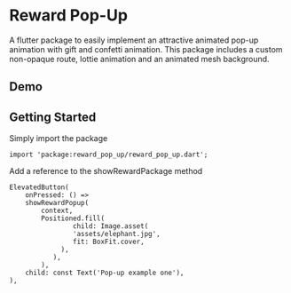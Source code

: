 # Reward Pop-Up

A flutter package to easily implement an attractive animated pop-up animation with gift and confetti animation. This package includes a custom non-opaque route, lottie animation and an animated mesh background.

## Demo

## Getting Started

Simply import the package 

```
import 'package:reward_pop_up/reward_pop_up.dart';
```

Add a reference to the showRewardPackage method

```
ElevatedButton(
    onPressed: () => 
    showRewardPopup(
        context,
        Positioned.fill(
                child: Image.asset(
                'assets/elephant.jpg',
                fit: BoxFit.cover,
             ),
           ),
        ),
    child: const Text('Pop-up example one'),
),
```